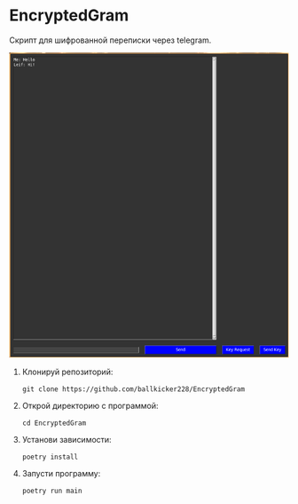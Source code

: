 # EncryptedGram
Скрипт для шифрованной переписки через telegram.

![Alt demo](demo.png)

1. Клонируй репозиторий:

    ```
    git clone https://github.com/ballkicker228/EncryptedGram
    ```

2. Открой директорию с программой:

    ```
    cd EncryptedGram
    ```

3. Установи зависимости:

    ```
    poetry install
    ```

4. Запусти программу:

    ```
    poetry run main
    ```